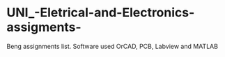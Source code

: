# UNI_-Eletrical-and-Electronics-assigments-
Beng assignments list. 
Software used OrCAD, PCB, Labview and MATLAB 
